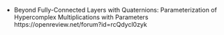 <ul>
  <li>Beyond Fully-Connected Layers with Quaternions: Parameterization of Hypercomplex Multiplications with  Parameters<br>https://openreview.net/forum?id=rcQdycl0zyk</li>
</ul>
